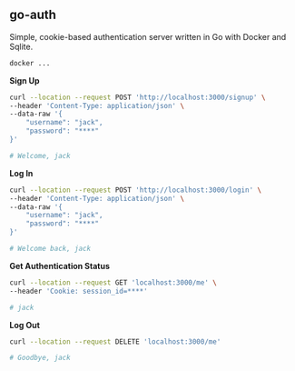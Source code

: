 ## go-auth

Simple, cookie-based authentication server written in Go with Docker and Sqlite.

```bash
docker ...
```

**Sign Up**

```bash
curl --location --request POST 'http://localhost:3000/signup' \
--header 'Content-Type: application/json' \
--data-raw '{
    "username": "jack",
    "password": "****"
}'

# Welcome, jack
```

**Log In**

```bash
curl --location --request POST 'http://localhost:3000/login' \
--header 'Content-Type: application/json' \
--data-raw '{
    "username": "jack",
    "password": "****"
}'

# Welcome back, jack
```

**Get Authentication Status**

```bash
curl --location --request GET 'localhost:3000/me' \
--header 'Cookie: session_id=****'

# jack
```

**Log Out**

```bash
curl --location --request DELETE 'localhost:3000/me'

# Goodbye, jack
```
